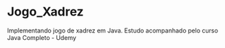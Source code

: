# Jogo_Xadrez
Implementando jogo de xadrez em Java. Estudo acompanhado pelo curso Java Completo - Udemy
